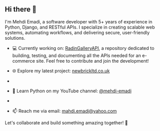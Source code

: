 ## Hi there 👋

I'm Mehdi Emadi, a software developer with 5+ years of experience in Python, Django, and RESTful APIs. I specialize in creating scalable web systems, automating workflows, and delivering secure, user-friendly solutions. 

- 💻 Currently working on: [RadinGalleryAPI](https://github.com/mhdemd/RadinGalleryAPI.git), a repository dedicated to building, testing, and documenting all the APIs needed for an e-commerce site. Feel free to contribute and join the development!

- 🌐 Explore my latest project: [newbrickltd.co.uk](https://newbrickltd.co.uk)
- 
- 🎥 Learn Python on my YouTube channel: [@mehdi-emadi]([https://youtube.com/@mehdi-emadi](https://www.youtube.com/@mehdi-emadi))
- 
- 📫 Reach me via email: mahdi.emadi@yahoo.com  

Let's collaborate and build something amazing together! 🚀
